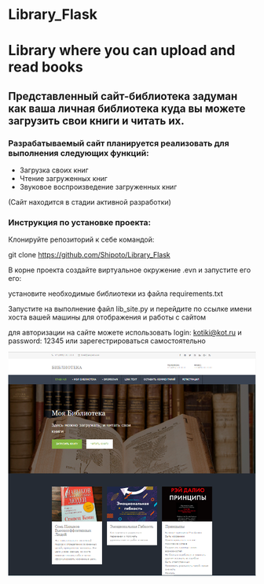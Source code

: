 # Library_Flask
# Library where you can upload and read books
## Представленный сайт-библиотека задуман как ваша личная библиотека куда вы можете загрузить свои книги и читать их. 
### Разрабатываемый сайт планируется реализовать для выполнения следующих функций:
+ Загрузка своих книг
+ Чтение загруженных книг
+ Звуковое воспроизведение загруженных книг


(Сайт находится в стадии активной разработки)

### Инструкция по установке проекта:

Клонируйте репозиторий к себе командой:

git clone https://github.com/Shipoto/Library_Flask

В корне проекта создайте виртуальное окружение .evn и запустите его его:

установите необходимые библиотеки из файла requirements.txt

Запустите на выполнение файл lib_site.py
и перейдите по ссылке имени хоста вашей машины для отображения и работы с сайтом

для авторизации на сайте можете использовать login: kotiki@kot.ru и password: 12345
или зарегестрироваться самостоятельно


![](https://github.com/Shipoto/Library_Flask/blob/master/static/images/demo/image-lib-title.PNG)
